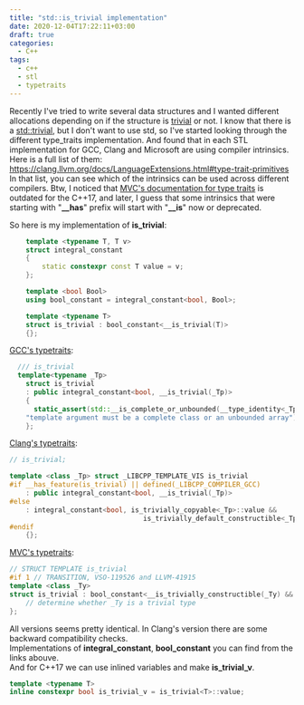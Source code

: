 ```yaml
---
title: "std::is_trivial implementation"
date: 2020-12-04T17:22:11+03:00
draft: true
categories:
  - C++
tags:
  - c++
  - stl
  - typetraits
---
```


Recently I've tried to write several data structures and I wanted different allocations depending on if the structure is [trivial](https://en.cppreference.com/w/cpp/named_req/TrivialType) or not.
I know that there is a [std::trivial](https://en.cppreference.com/w/cpp/types/is_trivial), but I don't want to use std, so I've started looking through the different type_traits implementation.
And found that in each STL implementation for GCC, Clang and Microsoft are using compiler intrinsics.
Here is a full list of them: https://clang.llvm.org/docs/LanguageExtensions.html#type-trait-primitives  
In that list, you can see which of the intrinsics can be used across different compilers.
Btw, I noticed that [MVC's documentation for type traits](https://docs.microsoft.com/en-us/previous-versions/visualstudio/visual-studio-2010/ms177194(v=vs.100)?redirectedfrom=MSDN) is outdated for the C++17, and later,
I guess that some intrinsics that were starting with "**__has**" prefix will start with "**__is**" now or deprecated.

So here is my implementation of **is_trivial**:  

```c++
    template <typename T, T v>
    struct integral_constant
    {
        static constexpr const T value = v;
    };

    template <bool Bool>
    using bool_constant = integral_constant<bool, Bool>;

    template <typename T>
    struct is_trivial : bool_constant<__is_trivial(T)>
    {};
```

[GCC's typetraits](https://github.com/gcc-mirror/gcc/blob/master/libstdc++-v3/include/std/type_traits):  

```c++
  /// is_trivial
  template<typename _Tp>
    struct is_trivial
    : public integral_constant<bool, __is_trivial(_Tp)>
    {
      static_assert(std::__is_complete_or_unbounded(__type_identity<_Tp>{}),
	"template argument must be a complete class or an unbounded array");
    };
```

[Clang's typetraits](https://github.com/llvm/llvm-project/blob/master/libcxx/include/type_traits):  
```c++
// is_trivial;

template <class _Tp> struct _LIBCPP_TEMPLATE_VIS is_trivial
#if __has_feature(is_trivial) || defined(_LIBCPP_COMPILER_GCC)
    : public integral_constant<bool, __is_trivial(_Tp)>
#else
    : integral_constant<bool, is_trivially_copyable<_Tp>::value &&
                                 is_trivially_default_constructible<_Tp>::value>
#endif
    {};

```

  
[MVC's typetraits](https://github.com/microsoft/STL/blob/master/stl/inc/type_traits):  
```c++
// STRUCT TEMPLATE is_trivial
#if 1 // TRANSITION, VSO-119526 and LLVM-41915
template <class _Ty>
struct is_trivial : bool_constant<__is_trivially_constructible(_Ty) && __is_trivially_copyable(_Ty)> {
    // determine whether _Ty is a trivial type
};
```

All versions seems pretty identical. In Clang's version there are some backward compatibility checks.  
Implementations of **integral_constant**, **bool_constant** you can find from the links abouve.  
And for C++17 we can use inlined variables and make **is_trivial_v**.  

```c++
template <typename T>
inline constexpr bool is_trivial_v = is_trivial<T>::value;
```
